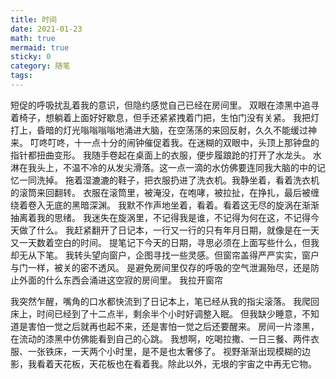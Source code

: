 ```yaml
---
title: 时间
date: 2021-01-23
math: true
mermaid: true
sticky: 0
category: 随笔
tags:
---
```


短促的呼吸扰乱着我的意识，但隐约感觉自己已经在房间里。
双眼在漆黑中追寻着椅子，想躺着上面好好歇息，但手还紧紧拽着门把，生怕门没有关紧。
我把灯打上，昏暗的灯光嗡嗡嗡嗡地涌进大脑，在空荡荡的来回反射，久久不能缓过神来。
叮咚叮咚，十一点十分的闹钟催促着我。在迷糊的双眼中，头顶上那钟盘的指针都扭曲变形。
我随手卷起在桌面上的衣服，便步履踉跄的打开了水龙头。
水淋在我头上，不温不冷的从发尖滑落。这一点一滴的水仿佛要连同我大脑的中的记忆一同洗掉。
拖着湿漉漉的鞋子，把衣服扔进了洗衣机。我静坐着，看着洗衣机的滚筒来回翻转。
衣服在滚筒里，被淹没，在咆哮，被拉扯，在挣扎，最后被缠绕着卷入无底的黑暗深渊。
我默不作声地坐着，看着。看着这无尽的旋涡在渐渐抽离着我的思绪。
我迷失在旋涡里，不记得我是谁，不记得为何在这，不记得今天做了什么。
我赶紧翻开了日记本，一行又一行的只有年月日期，就像是在一天又一天数着空白的时间。
提笔记下今天的日期，寻思必须在上面写些什么，但我却无从下笔。
我转头望向窗户，企图寻找一些灵感。但窗帘盖得严严实实，窗户与门一样，被关的密不透风。
是避免房间里仅存的呼吸的空气泄漏殆尽，还是防止外面的什么东西会涌进这空寂的房间里。
我拉开窗帘

我突然乍醒，嘴角的口水都快流到了日记本上，笔已经从我的指尖滚落。
我爬回床上，时间已经到了十二点半，剩余半个小时好调整入眠。
但我缺少睡意，不知道是害怕一觉之后就再也起不来，还是害怕一觉之后还要醒来。
房间一片漆黑，在流动的漆黑中仿佛能看到自己的心跳。
我想啊，吃喝拉撒、一日三餐、两件衣服、一张铁床，一天两个小时里，是不是也太奢侈了。
视野渐渐出现模糊的边影，我看着天花板，天花板也在看着我。除此以外，无垠的宇宙之中再无它物。